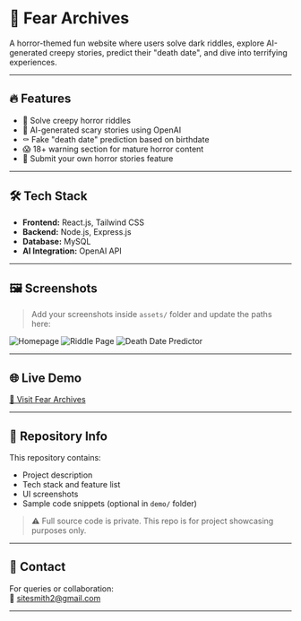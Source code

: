 # 👻 Fear Archives

A horror-themed fun website where users solve dark riddles, explore AI-generated creepy stories, predict their "death date", and dive into terrifying experiences.

---

## 🔥 Features

- 🧩 Solve creepy horror riddles
- 🤖 AI-generated scary stories using OpenAI
- ⚰️ Fake "death date" prediction based on birthdate
- 😱 18+ warning section for mature horror content
- 📝 Submit your own horror stories feature

---

## 🛠️ Tech Stack

- **Frontend:** React.js, Tailwind CSS  
- **Backend:** Node.js, Express.js  
- **Database:** MySQL  
- **AI Integration:** OpenAI API

---

## 🖼️ Screenshots

> Add your screenshots inside `assets/` folder and update the paths here:

![Homepage](./assets/homepage.png)
![Riddle Page](./assets/riddles.png)
![Death Date Predictor](./assets/death-predictor.png)

---

## 🌐 Live Demo

[🔗 Visit Fear Archives](https://feararchives.fun)

---

## 📁 Repository Info

This repository contains:
- Project description
- Tech stack and feature list
- UI screenshots
- Sample code snippets (optional in `demo/` folder)

> ⚠️ Full source code is private. This repo is for project showcasing purposes only.

---

## 💬 Contact

For queries or collaboration:  
📧 sitesmith2@gmail.com  

---

